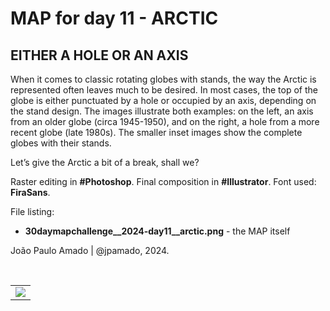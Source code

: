 <h1>MAP for day 11 - ARCTIC</h1>
<h2>EITHER A HOLE OR AN AXIS</h2>
<p>When it comes to classic rotating globes with stands, the way the Arctic is represented often leaves much to be desired. In most cases, the top of the globe is either punctuated by a hole or occupied by an axis, depending on the stand design. The images illustrate both examples: on the left, an axis from an older globe (circa 1945-1950), and on the right, a hole from a more recent globe (late 1980s). The smaller inset images show the complete globes with their stands.</p>
<p>Let’s give the Arctic a bit of a break, shall we?</p>
<p>Raster editing in <b>#Photoshop</b>. Final composition in <b>#Illustrator</b>. Font used: <b>FiraSans</b>.</p>
<p>File listing:</p>
<ul>
  <li><b>30daymapchallenge__2024-day11__arctic.png</b> - the MAP itself</li>
</ul>
<p>João Paulo Amado | @jpamado, 2024.</p>
<p>&nbsp;</p>
<table>
<tr>
<td style="border:thin #000">
<img src="30daymapchallenge__2024-day11__arctic.png" width=auto>
</td>
</tr>
</table>
